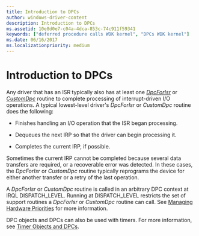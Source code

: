 ```yaml
---
title: Introduction to DPCs
author: windows-driver-content
description: Introduction to DPCs
ms.assetid: 10e8d0e7-c04a-4dca-853c-74c911f59341
keywords: ["deferred procedure calls WDK kernel", "DPCs WDK kernel"]
ms.date: 06/16/2017
ms.localizationpriority: medium
---
```


# Introduction to DPCs





Any driver that has an ISR typically also has at least one [*DpcForIsr*](https://msdn.microsoft.com/library/windows/hardware/ff544079) or [*CustomDpc*](https://msdn.microsoft.com/library/windows/hardware/ff542972) routine to complete processing of interrupt-driven I/O operations. A typical lowest-level driver's *DpcForIsr* or *CustomDpc* routine does the following:

-   Finishes handling an I/O operation that the ISR began processing.

-   Dequeues the next IRP so that the driver can begin processing it.

-   Completes the current IRP, if possible.

Sometimes the current IRP cannot be completed because several data transfers are required, or a recoverable error was detected. In these cases, the *DpcForIsr* or *CustomDpc* routine typically reprograms the device for either another transfer or a retry of the last operation.

A *DpcForIsr* or *CustomDpc* routine is called in an arbitrary DPC context at IRQL DISPATCH\_LEVEL. Running at DISPATCH\_LEVEL restricts the set of support routines a *DpcForIsr* or *CustomDpc* routine can call. See [Managing Hardware Priorities](managing-hardware-priorities.md) for more information.

DPC objects and DPCs can also be used with timers. For more information, see [Timer Objects and DPCs](timer-objects-and-dpcs.md).

 

 




